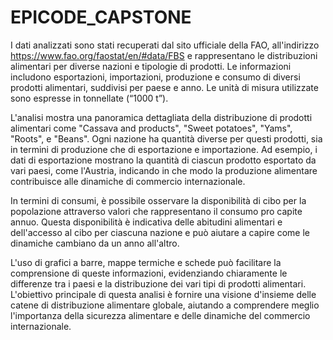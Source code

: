 # EPICODE_CAPSTONE


I dati analizzati sono stati recuperati dal sito ufficiale della FAO, all'indirizzo https://www.fao.org/faostat/en/#data/FBS e rappresentano le distribuzioni alimentari per diverse nazioni e tipologie di prodotti. Le informazioni includono esportazioni, importazioni, produzione e consumo di diversi prodotti alimentari, suddivisi per paese e anno. Le unità di misura utilizzate sono espresse in tonnellate (“1000 t”).

L'analisi mostra una panoramica dettagliata della distribuzione di prodotti alimentari come "Cassava and products", "Sweet potatoes", "Yams", "Roots", e "Beans". Ogni nazione ha quantità diverse per questi prodotti, sia in termini di produzione che di esportazione e importazione. Ad esempio, i dati di esportazione mostrano la quantità di ciascun prodotto esportato da vari paesi, come l'Austria, indicando in che modo la produzione alimentare contribuisce alle dinamiche di commercio internazionale.

In termini di consumi, è possibile osservare la disponibilità di cibo per la popolazione attraverso valori che rappresentano il consumo pro capite annuo. Questa disponibilità è indicativa delle abitudini alimentari e dell'accesso al cibo per ciascuna nazione e può aiutare a capire come le dinamiche cambiano da un anno all'altro.

L'uso di grafici a barre, mappe termiche e schede può facilitare la comprensione di queste informazioni, evidenziando chiaramente le differenze tra i paesi e la distribuzione dei vari tipi di prodotti alimentari. L'obiettivo principale di questa analisi è fornire una visione d'insieme delle catene di distribuzione alimentare globale, aiutando a comprendere meglio l'importanza della sicurezza alimentare e delle dinamiche del commercio internazionale.
